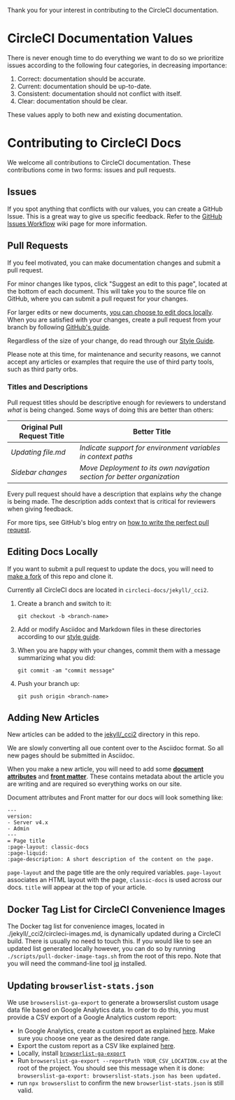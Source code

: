 Thank you for your interest in contributing to the CircleCI documentation.

# CircleCI Documentation Values

There is never enough time to do everything we want to do so we prioritize issues according to the following four categories, in decreasing importance:

1. Correct: documentation should be accurate.
2. Current: documentation should be up-to-date.
3. Consistent: documentation should not conflict with itself.
4. Clear: documentation should be clear.

These values apply to both new and existing documentation.

# Contributing to CircleCI Docs

We welcome all contributions to CircleCI documentation.
These contributions come in two forms: issues and pull requests.

## Issues

If you spot anything that conflicts with our values, you can create a GitHub Issue. This is a great way to give us specific feedback. Refer to the [GitHub Issues Workflow](https://github.com/circleci/circleci-docs/wiki/GitHub-Issues-Workflow) wiki page for more information.

## Pull Requests

If you feel motivated, you can make documentation changes and submit a pull request.

For minor changes like typos, click "Suggest an edit to this page", located at the bottom of each document.
This will take you to the source file on GitHub, where you can submit a pull request for your changes.

For larger edits or new documents, [you can choose to edit docs locally](#editing-docs-locally).
When you are satisfied with your changes, create a pull request from your branch by following [GitHub's guide](https://help.github.com/articles/creating-a-pull-request-from-a-fork/).

Regardless of the size of your change, do read through our [Style Guide](https://circleci.com/docs/style/style-guide-overview).

Please note at this time, for maintenance and security reasons, we cannot accept any articles or examples that require the use of third party tools, such as third party orbs.

### Titles and Descriptions

Pull request titles should be descriptive enough for reviewers to understand *what* is being changed.
Some ways of doing this are better than others:

| Original Pull Request Title | Better Title                                                               |
|-----------------------------|----------------------------------------------------------------------------|
| _Updating file.md_          | _Indicate support for environment variables in context paths_            |
| _Sidebar changes_           | _Move Deployment to its own navigation section for better organization_  |

Every pull request should have a description that explains *why* the change is being made.
The description adds context that is critical for reviewers when giving feedback.

For more tips, see GitHub's blog entry on [how to write the perfect pull request](https://github.com/blog/1943-how-to-write-the-perfect-pull-request).

## Editing Docs Locally

If you want to submit a pull request to update the docs, you will need to [make a fork](https://docs.github.com/en/get-started/quickstart/fork-a-repo) of this repo and clone it.

Currently all CircleCI docs are located in `circleci-docs/jekyll/_cci2`.

1. Create a branch and switch to it:

    `git checkout -b <branch-name>`

2. Add or modify Asciidoc and Markdown files in these directories according to our [style guide](https://circleci.com/docs/style/style-guide-overview).

3. When you are happy with your changes, commit them with a message summarizing what you did:

    `git commit -am "commit message"`

4. Push your branch up:

    `git push origin <branch-name>`

## Adding New Articles

New articles can be added to the [jekyll/_cci2](https://github.com/circleci/circleci-docs/tree/master/jekyll/_cci2) directory in this repo.

We are slowly converting all oue content over to the Asciidoc format. So all new pages should be submitted in Asciidoc.

When you make a new article, you will need to add some [**document attributes**](https://docs.asciidoctor.org/asciidoc/latest/attributes/document-attributes/) and [**front matter**](https://jekyllrb.com/docs/frontmatter/). These contains metadata about the article you are writing and are required so everything works on our site.

Document attributes and Front matter for our docs will look something like:

```
---
version:
- Server v4.x
- Admin
---
= Page title
:page-layout: classic-docs
:page-liquid:
:page-description: A short description of the content on the page.
```

`page-layout` and the page title are the only required variables. `page-layout` associates an HTML layout with the page, `classic-docs` is used across our docs. `title` will appear at the top of your article.

## Docker Tag List for CircleCI Convenience Images

The Docker tag list for convenience images, located in ./jekyll/_cci2/circleci-images.md, is dynamically updated during a CircleCI build.
There is usually no need to touch this.
If you would like to see an updated list generated locally however, you can do so by running `./scripts/pull-docker-image-tags.sh` from the root of this repo.
Note that you will need the command-line tool [jq](https://stedolan.github.io/jq/) installed.

## Updating `browserlist-stats.json`

We use `browserslist-ga-export` to generate a browserslist custom usage data file based on Google Analytics data. In order to do this, you must provide a CSV export of a Google Analytics custom report:

- In Google Analytics, create a custom report as explained [here](https://github.com/browserslist/browserslist-ga-export#2-create-custom-report). Make sure you choose one year as the desired date range.
- Export the custom report as a CSV like explained [here](https://github.com/browserslist/browserslist-ga-export#3-export-custom-report-csv-files).
- Locally, install [`browserlist-ga-export`](https://github.com/browserslist/browserslist-ga-export#browserslist-ga-export)
- Run `browserslist-ga-export --reportPath YOUR_CSV_LOCATION.csv` at the root of the project. You should see this message when it is done: `browserslist-ga-export: browserslist-stats.json has been updated.`
- run `npx browserslist` to confirm the new `browserlist-stats.json` is still valid.

